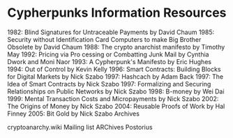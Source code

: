 # Cypherpunks Information Resources

1982: Blind Signatures for Untraceable Payments by David Chaum
1985: Security without Identification Card Computers to make Big Brother Obsolete by David Chaum
1988: The crypto anarchist manifesto by Timothy May
1992: Pricing via Pro cessing or Combatting Junk Mail by Cynthia Dwork and Moni Naor
1993: A Cypherpunk's Manifesto by Eric Hughes
1994: Out of Control by Kevin Kelly
1996: Smart Contracts: Building Blocks for Digital Markets by Nick Szabo
1997: Hashcach by Adam Back
1997: The Idea of Smart Contracts by Nick Szabo
1997: Formalizing and Securing Relationships on Public Networks by Nick Szabo
1998: B-money by Wei Dai
1999: Mental Transaction Costs and Micropayments by Nick Szabo
2002: The Origins of Money by Nick Szabo
2004: Reusable Proofs of Work by Hal Finney
2005: Bit Gold by Nick Szabo
Archives

cryptoanarchy.wiki
Mailing list ARChives
Postorius
